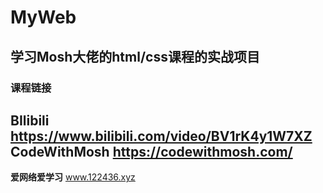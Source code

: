 # MyWeb
## 学习Mosh大佬的html/css课程的实战项目

### 课程链接
**BIlibili** https://www.bilibili.com/video/BV1rK4y1W7XZ  
**CodeWithMosh** https://codewithmosh.com/  
---
**爱网络爱学习** www.122436.xyz  
